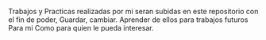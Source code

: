 
Trabajos y Practicas realizadas por mi seran subidas en este repositorio con el fin de poder, Guardar, cambiar.
Aprender de ellos para trabajos futuros 
Para mi Como para quien le pueda interesar.



